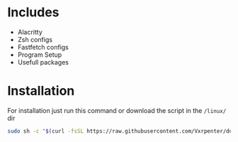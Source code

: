 # Includes
- Alacritty
- Zsh configs
- Fastfetch configs
- Program Setup
- Usefull packages

# Installation
For installation just run this command or download the script in the `/linux/` dir

```sh
sudo sh -c "$(curl -fsSL https://raw.githubusercontent.com/Vxrpenter/dotfiles/main/linux/setup-arch.sh)"
```
